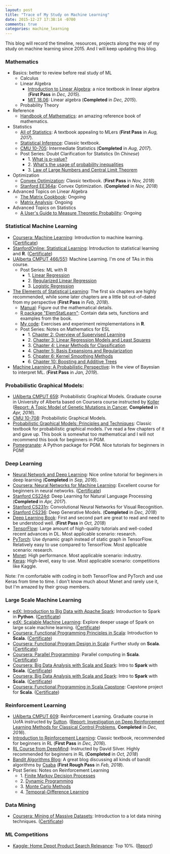 ```yaml
---
layout: post
title: "Trace of My Study on Machine Learning"
date: 2015-12-27 17:38:14 -0700
comments: true
categories: machine_learning
---
```


This blog will record the timeline, resources, projects along the way of my study on machine learning since 2015. And I will keep updating this blog.

### Mathematics

- Basics: better to review before real study of ML
    - Calculus
	- Linear Algebra
		- [Introduction to Linear Algebra](http://math.mit.edu/~gs/linearalgebra/): a nice textbook in linear algebra (**First Pass** in *Dec, 2015*).
		- [MIT 18.06](https://www.youtube.com/watch?v=ZK3O402wf1c&list=PLE7DDD91010BC51F8): Linear algebra (**Completed** in *Dec, 2015*).
	- Probability Theory
- Reference
	- [Handbook of Mathematics](http://www.springer.com/us/book/9783662462201): an amazing reference book of mathematics.
- Statistics
	- [All of Statistics](http://www.stat.cmu.edu/~larry/all-of-statistics/): A textbook appealing to MLers (**First Pass** in *Aug, 2017*).
	- [Statistical Inference](http://www.amazon.com/Statistical-Inference-George-Casella/dp/0534243126): Classic textbook.
	- [CMU 10-705](http://www.stat.cmu.edu/~larry/=stat705/): Intermediate Statistics (**Completed** in *Aug, 2017*).
	- Post Series: Doubt Clarification for Statistics (In *Chinese*)
		- 1\. [What is p-value?](/blog/2017/07/28/p-value/)
		- 2\. [What's the usage of probability inequalities](/blog/2017/08/09/probability-inequalities/)
		- 3\. [Law of Large Numbers and Central Limit Theorem](/blog/2017/08/17/lln-and-clt/)
- Optimization
	- [Convex Optimization](http://web.stanford.edu/~boyd/cvxbook/): Classic textbook. (**First Pass** in *Nov, 2018*)
	- [Stanford EE364a](http://stanford.edu/class/ee364a/index.html): Convex Optimization. (**Completed** in *Nov, 2018*)
- Advanced Topics on Linear Algebra
	- [The Matrix Cookbook](http://www2.imm.dtu.dk/pubdb/views/edoc_download.php/3274/pdf/imm3274.pdf): Ongoing
	- [Matrix Analysis](https://www.amazon.ca/Matrix-Analysis-Roger-Horn/dp/0521548233): Ongoing
- Advanced Topics on Statistics
  - [A User's Guide to Measure Theoretic Probability](https://www.amazon.ca/Users-Guide-Measure-Theoretic-Probability/dp/0521002893): Ongoing

<!--more-->

### Statistical Machine Learning

- [Coursera: Machine Learning](https://www.coursera.org/learn/machine-learning): Introduction to machine learning. ([Certificate](/certificates/ml.pdf))
- [StanfordOnline: Statistical Learning](https://lagunita.stanford.edu/courses/HumanitiesandScience/StatLearning/Winter2015/info): Introduction to statistical learning and **R**. ([Certificate](/certificates/sl.pdf)) 
- [UAlberta CMPUT 466/551](https://www.ualberta.ca/computing-science/undergraduate-studies/course-directory/courses/machine-learning): Machine Learning. I'm one of TAs in this course.
	- Post Series: ML with R
		- 1\. [Linear Regression](/blog/2016/08/31/ml-with-r-1-linear-regression/)
		- 2\. [Regularized Linear Regression](/blog/2016/09/14/ml-with-r-2-regularized-linear-regression/)
		- 3\. [Logistic Regression](/blog/2016/09/20/ml-with-r-3-logistic-regression/)
- [The Elements of Statistical Learning](http://statweb.stanford.edu/~tibs/ElemStatLearn/): The first six chapters are highly recommended, while some later chapters are a little bit out-of-dated from my perspective (**First Pass** in *Feb, 2018*).
  - [Manual](http://waxworksmath.com/Authors/G_M/Hastie/hastie.html): Figure out the mathematical details.
  - [R package "ElemStatLearn"](https://cran.r-project.org/web/packages/ElemStatLearn/index.html): Contain data sets, functions and examples from the book.
  - [My code](https://github.com/billy-inn/ElemStatLearn): Exercises and experiment reimplementations in **R**.
  - Post Series: Notes on Mathematics for ESL
    - 1\. [Chapter 2: Overview of Supervised Learning](/blog/2017/09/01/esl-chapter-2/)
    - 2\. [Chapter 3: Linear Regression Models and Least Squares](/blog/2017/09/27/esl-chapter-3/)
    - 3\. [Chapter 4: Linear Methods for Classification](/blog/2017/10/15/esl-chapter-4/)
    - 4\. [Chapter 5: Basis Expansions and Regularization](/blog/2017/10/24/esl-chapter-5/)
    - 5\. [Chpater 6: Kernel Smoothing Methods](/blog/2017/10/27/esl-chapter-6/)
    - 6\. [Chapter 10: Boosting and Additive Trees](/blog/2017/12/14/esl-chapter10/)
- [Machine Learning: A Probabilistic Perspective](https://www.cs.ubc.ca/~murphyk/MLbook/): In the view of Bayesian to interpret ML. (**First Pass** in *Jan, 2019*).

### Probabilistic Graphical Models:

- [UAlberta CMPUT 659](https://uofa.ualberta.ca/computing-science/graduate-studies/course-directory/courses/probabilistic-graphical-models): Probabilistic Graphical Models. Graduate course in University of Alberta based on Coursera course instructed by [Koller](http://ai.stanford.edu/users/koller/) ([Report: A Topic Model of Genetic Mutations in Cancer](/papers/cmput659.pdf), **Completed** in *Apr, 2016*).
- [CMU 10-708](http://www.cs.cmu.edu/~epxing/Class/10708-15/lecture.html): Probabilistic Graphical Models.
- [Probabilistic Graphical Models: Principles and Techniques](http://pgm.stanford.edu/): Classic textbook for probabilistic graphical models. I've read a few chapters of it and gave up. This book is somewhat too mathematical and I will not recommend this book for beginners in PGM.
- [Pomegranate](https://github.com/jmschrei/pomegranate): A Python package for PGM. Nice tutorials for beginners in PGM!

### Deep Learning

- [Neural Network and Deep Learning](http://neuralnetworksanddeeplearning.com/index.html): Nice online tutorial for beginners in deep learning (**Completed** in *Sep, 2016*).
- [Coursera: Neural Networks for Machine Learning](https://www.coursera.org/learn/neural-networks): Excellent course for beginners in neural networks. ([Certificate](/certificates/NN4ML.pdf))
- [Stanford CS224d](http://cs224d.stanford.edu/): Deep Learning for Natural Language Processing (**Completed** in *Apr, 2017*).
- [Stanford CS231n](http://vision.stanford.edu/teaching/cs231n/index.html): Convolutional Neural Networks for Visual Recognition.
- [Stanford CS236](https://deepgenerativemodels.github.io/): Deep Generative Models. (**Completed** in *Dec, 2018*)
- [Deep Learning Book](http://www.deeplearningbook.org/): First and second part are great to read and need to be understood well. (**First Pass** in *Oct, 2018*)
- [TensorFlow](https://www.tensorflow.org/): Large amount of high-quality tutorials and well-coded recent advances in DL. Most applicable scenario: research.
- [PyTorch](http://pytorch.org/): Use dynamic graph instead of static graph in TensorFlow. Relatively easy to use compared to TensorFlow. Most applicable scenario: research. 
- [Mxnet](https://github.com/dmlc/mxnet): High performance. Most applicable scenario: industry.
- [Keras](https://keras.io/): High-level, easy to use. Most applicable scenario: competitions like Kaggle.

Note: I'm comfortable with coding in both TensorFlow and PyTorch and use Keras from time to time. I don't know much about Mxnet and rarely use it, but I'm amazed by their group members.

### Large Scale Machine Learning

- [edX: Introduction to Big Data with Apache Spark](https://courses.edx.org/courses/BerkeleyX/CS100.1x/1T2015/info): Introduction to Spark in **Python**. ([Certificate](/certificates/spark.pdf))
- [edX: Scalable Machine Learning](https://courses.edx.org/courses/BerkeleyX/CS190.1x/1T2015/info): Explore deeper usage of Spark on large scale machine learning. ([Certificate](/certificates/scalableML.pdf))
- [Coursera: Functional Programming Principles in Scala](https://www.coursera.org/learn/progfun1/): Introduction to **Scala**. ([Certificate](/certificates/fpp.pdf))
- [Coursera: Functional Program Design in Scala](https://www.coursera.org/learn/progfun2): Further study on **Scala**. ([Certificate](/certificates/fpd.pdf))
- [Coursera: Parallel Programming](https://www.coursera.org/learn/parprog1): Parallel computing in **Scala**. ([Certificate](/certificates/pp.pdf))
- [Coursera: Big Data Analysis with Scala and Spark](https://www.coursera.org/learn/scala-spark-big-data): Intro to **Spark** with **Scala**. ([Certificate](/certificates/ScalaAndSpark.pdf))
- [Coursera: Big Data Analysis with Scala and Spark](https://www.coursera.org/learn/scala-spark-big-data): Intro to **Spark** with **Scala**. ([Certificate](/certificates/ScalaAndSpark.pdf))
- [Coursera: Functional Programming in Scala Capstone](https://www.coursera.org/learn/scala-capstone): Capstone project for **Scala**. ([Certificate](/certificates/ScalaCapstone.pdf))

### Reinforcement Learning

- [UAlberta CMPUT 609](https://www.ualberta.ca/computing-science/graduate-studies/course-directory/courses/reinforcement-learning-in-ai): Reinforcement Learning. Graduate course in UofA instructed by [Sutton](https://webdocs.cs.ualberta.ca/~sutton/). ([Report: Investigation on Deep Reinforcement Learning Methods for Classical Control Problems](/papers/cmput609.pdf), **Completed** in *Dec, 2016*). 
- [Introduction to Reinforcement Learning](https://webdocs.cs.ualberta.ca/~sutton/book/the-book.html): Classic textbook, recommended for beginners in RL (**First Pass** in *Dec, 2016*).
- [RL Course from DeepMind](https://www.youtube.com/watch?v=2pWv7GOvuf0&list=PLzuuYNsE1EZAXYR4FJ75jcJseBmo4KQ9-): Instructed by David Silver. Highly recommended for beginners in RL (**Completed** in *Oct, 2018*)
- [Bandit Algorithms Blog](http://banditalgs.com/): A great blog discussing all kinds of bandit algorithms by [Csaba](https://sites.ualberta.ca/~szepesva/) (**First Rough Pass** in *Feb, 2018*).
- Post Series: Notes on Reinforcement Learning
	- 1\. [Finite Markov Decision Processes](/blog/2016/10/05/notes-on-reinforcement-learning-1-finite-markov-decision-processes/)
	- 2\. [Dynamic Programming](/blog/2016/10/06/notes-on-reinforcement-learning-2-dynamic-programming/)
	- 3\. [Monte Carlo Methods](/blog/2016/10/14/notes-on-reinforcement-learning-3-monte-carlo-methods/)
	- 4\. [Temporal-Difference Learning](/blog/2016/10/16/notes-on-reinforcement-learning-4-temporal-difference-learning/)

### Data Mining

- [Coursera: Mining of Massive Datasets](https://www.coursera.org/course/mmds): Introduction to a lot data mining techniques. ([Certificate](/certificates/mmds.pdf))

### ML Competitions

- [Kaggle: Home Depot Product Search Relevance](https://www.kaggle.com/c/home-depot-product-search-relevance): Top 10%. ([Report](/papers/cmput690.pdf))
